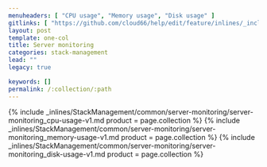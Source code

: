 ```yaml
---
menuheaders: [ "CPU usage", "Memory usage", "Disk usage" ]
gitlinks: [ "https://github.com/cloud66/help/edit/feature/inlines/_includes/_inlines/StackManagement/common/server-monitoring/server-monitoring_although-cloud-66-detects-server-connecti-v1.md", "https://github.com/cloud66/help/edit/feature/inlines/_includes/_inlines/StackManagement/common/server-monitoring/server-monitoring_cpu-usage-v1.md", "https://github.com/cloud66/help/edit/feature/inlines/_includes/_inlines/StackManagement/common/server-monitoring/server-monitoring_memory-usage-v1.md", "https://github.com/cloud66/help/edit/feature/inlines/_includes/_inlines/StackManagement/common/server-monitoring/server-monitoring_disk-usage-v1.md" ]
layout: post
template: one-col
title: Server monitoring
categories: stack-management
lead: ""
legacy: true

keywords: []
permalink: /:collection/:path
---
```





<a href="#cpu-usage"></a>{% include _inlines/StackManagement/common/server-monitoring/server-monitoring_cpu-usage-v1.md  product = page.collection %}
<a href="#memory-usage"></a>{% include _inlines/StackManagement/common/server-monitoring/server-monitoring_memory-usage-v1.md  product = page.collection %}
<a href="#disk-usage"></a>{% include _inlines/StackManagement/common/server-monitoring/server-monitoring_disk-usage-v1.md  product = page.collection %}